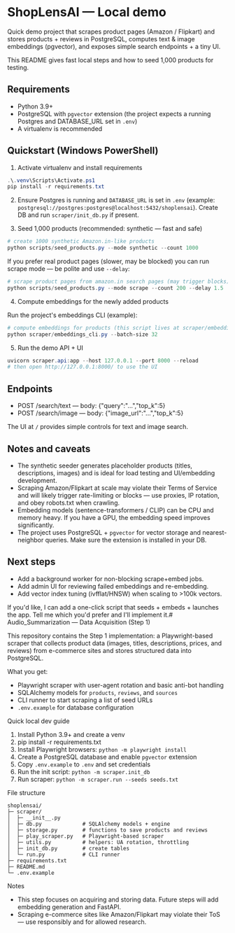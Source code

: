 # ShopLensAI — Local demo

Quick demo project that scrapes product pages (Amazon / Flipkart) and stores products + reviews in PostgreSQL, computes text & image embeddings (pgvector), and exposes simple search endpoints + a tiny UI.

This README gives fast local steps and how to seed 1,000 products for testing.

## Requirements
- Python 3.9+
- PostgreSQL with `pgvector` extension (the project expects a running Postgres and DATABASE_URL set in `.env`)
- A virtualenv is recommended

## Quickstart (Windows PowerShell)

1. Activate virtualenv and install requirements

```powershell
.\.venv\Scripts\Activate.ps1
pip install -r requirements.txt
```

2. Ensure Postgres is running and `DATABASE_URL` is set in `.env` (example: `postgresql://postgres:postgres@localhost:5432/shoplensai`). Create DB and run `scraper/init_db.py` if present.

3. Seed 1,000 products (recommended: synthetic — fast and safe)

```powershell
# create 1000 synthetic Amazon.in-like products
python scripts/seed_products.py --mode synthetic --count 1000
```

If you prefer real product pages (slower, may be blocked) you can run scrape mode — be polite and use `--delay`:

```powershell
# scrape product pages from amazon.in search pages (may trigger blocks)
python scripts/seed_products.py --mode scrape --count 200 --delay 1.5
```

4. Compute embeddings for the newly added products

Run the project's embeddings CLI (example):

```powershell
# compute embeddings for products (this script lives at scraper/embeddings_cli.py)
python scraper/embeddings_cli.py --batch-size 32
```

5. Run the demo API + UI

```powershell
uvicorn scraper.api:app --host 127.0.0.1 --port 8000 --reload
# then open http://127.0.0.1:8000/ to use the UI
```

## Endpoints
- POST /search/text  — body: {"query":"...","top_k":5}
- POST /search/image — body: {"image_url":"...","top_k":5}

The UI at `/` provides simple controls for text and image search.

## Notes and caveats
- The synthetic seeder generates placeholder products (titles, descriptions, images) and is ideal for load testing and UI/embedding development.
- Scraping Amazon/Flipkart at scale may violate their Terms of Service and will likely trigger rate-limiting or blocks — use proxies, IP rotation, and obey robots.txt when crawling.
- Embedding models (sentence-transformers / CLIP) can be CPU and memory heavy. If you have a GPU, the embedding speed improves significantly.
- The project uses PostgreSQL + `pgvector` for vector storage and nearest-neighbor queries. Make sure the extension is installed in your DB.

## Next steps
- Add a background worker for non-blocking scrape+embed jobs.
- Add admin UI for reviewing failed embeddings and re-embedding.
- Add vector index tuning (ivfflat/HNSW) when scaling to >100k vectors.

If you'd like, I can add a one-click script that seeds + embeds + launches the app. Tell me which you'd prefer and I'll implement it.# Audio_Summarization — Data Acquisition (Step 1)

This repository contains the Step 1 implementation: a Playwright-based scraper that collects product data (images, titles, descriptions, prices, and reviews) from e-commerce sites and stores structured data into PostgreSQL.

What you get:
- Playwright scraper with user-agent rotation and basic anti-bot handling
- SQLAlchemy models for `products`, `reviews`, and `sources`
- CLI runner to start scraping a list of seed URLs
- `.env.example` for database configuration

Quick local dev guide
1. Install Python 3.9+ and create a venv
2. pip install -r requirements.txt
3. Install Playwright browsers: `python -m playwright install`
4. Create a PostgreSQL database and enable `pgvector` extension
5. Copy `.env.example` to `.env` and set credentials
6. Run the init script: `python -m scraper.init_db`
7. Run scraper: `python -m scraper.run --seeds seeds.txt`

File structure

```
shoplensai/
├─ scraper/
│  ├─ __init__.py
│  ├─ db.py             # SQLAlchemy models + engine
│  ├─ storage.py        # functions to save products and reviews
│  ├─ play_scraper.py   # Playwright-based scraper
│  ├─ utils.py          # helpers: UA rotation, throttling
│  ├─ init_db.py        # create tables
│  └─ run.py            # CLI runner
├─ requirements.txt
├─ README.md
└─ .env.example
```

Notes
- This step focuses on acquiring and storing data. Future steps will add embedding generation and FastAPI.
- Scraping e-commerce sites like Amazon/Flipkart may violate their ToS — use responsibly and for allowed research.
